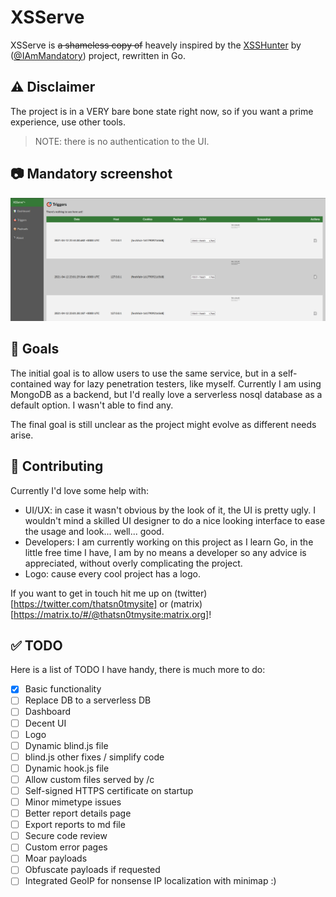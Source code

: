 # XSServe

XSServe is ~~a shameless copy of~~ heavely inspired by the [XSSHunter](https://xsshunter.com) by ([@IAmMandatory](https://twitter.com/IAmMandatory))  project, rewritten in Go.

## ⚠ Disclaimer
The project is in a VERY bare bone state right now, so if you want a prime experience, use other tools.

> NOTE: there is no authentication to the UI.

## 📷 Mandatory screenshot
![Mandatory screenshot](.images/mandatory.png)

## 🏁 Goals
The initial goal is to allow users to use the same service, but in a self-contained way for lazy penetration testers, like myself.
Currently I am using MongoDB as a backend, but I'd really love a serverless nosql database as a default option. I wasn't able to find any.

The final goal is still unclear as the project might evolve as different needs arise. 


## 👋 Contributing
Currently I'd love some help with:

- UI/UX: in case it wasn't obvious by the look of it, the UI is pretty ugly. I wouldn't mind a skilled UI designer to do a nice looking interface to ease the usage and look... well... good.
- Developers: I am currently working on this project as I learn Go, in the little free time I have, I am by no means a developer so any advice is appreciated, without overly complicating the project.
- Logo: cause every cool project has a logo.

If you want to get in touch hit me up on (twitter)[https://twitter.com/thatsn0tmysite] or (matrix)[https://matrix.to/#/@thatsn0tmysite:matrix.org]!

## ✅ TODO
Here is a list of TODO I have handy, there is much more to do:

- [x] Basic functionality
- [ ] Replace DB to a serverless DB
- [ ] Dashboard
- [ ] Decent UI 
- [ ] Logo
- [ ] Dynamic blind.js file
- [ ] blind.js other fixes / simplify code 
- [ ] Dynamic hook.js file
- [ ] Allow custom files served by /c 
- [ ] Self-signed HTTPS certificate on startup
- [ ] Minor mimetype issues
- [ ] Better report details page
- [ ] Export reports to md file
- [ ] Secure code review
- [ ] Custom error pages
- [ ] Moar payloads
- [ ] Obfuscate payloads if requested
- [ ] Integrated GeoIP for nonsense IP localization with minimap :)